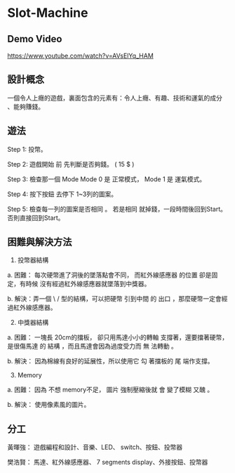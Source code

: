 
# Slot-Machine
 
## Demo Video
https://www.youtube.com/watch?v=AVsElYq_HAM


## 設計概念
一個令人上癮的遊戲，裏面包含的元素有：令人上癮、有趣、技術和運氣的成分 、能夠賺錢。

## 遊法
Step 1: 投幣。


Step 2: 遊戲開始 前 先判斷是否夠錢。 ( 15 $ )


Step 3: 檢查那一個 Mode Mode 0 是 正常模式， Mode 1 是 運氣模式。


Step 4: 按下按鈕 去停下 1~3列的圖案。


Step 5: 檢查每一列的圖案是否相同 。 若是相同 就掉錢，一段時間後回到Start。否則直接回到Start。

## 困難與解決方法
1. 投幣器結構


a. 困難： 每次硬幣進了洞後的墜落點會不同， 而紅外線感應器 的位置 卻是固定，有時候 沒有經過紅外線感應器就墜落到中獎器。


b. 解決：弄一個 \ / 型的結構，可以把硬幣 引到中間 的 出口 ，那麼硬幣一定會經過紅外線感應器。


2. 中獎器結構


a. 困難： 一塊長 20cm的擋板， 卻只用馬達小小的轉軸 支撐著，還要擋著硬幣，是很傷馬達 的 結構 ，而且馬達會因為過度受力而 無 法轉動 。


b. 解決： 因為棉線有良好的延展性，所以使用它 勾 著擋板的 尾 端作支撐。


3. Memory


a. 困難： 因為 不想 memory不足， 圖片 強制壓縮後就 會 變了模糊 又醜 。


b. 解決： 使用像素風的圖片。

## 分工
黃暉強：
遊戲編程和設計、音樂、LED、 switch、按鈕、投幣器


樊浩賢：
馬達、紅外線感應器、 7 segments display、外接按鈕、投幣器

